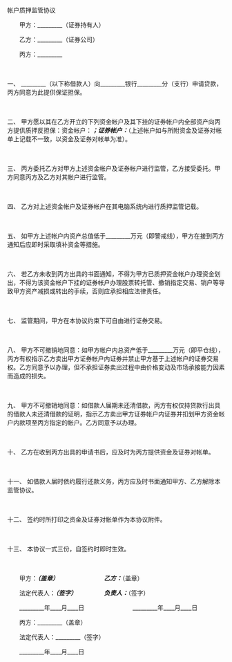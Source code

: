 



帐户质押监管协议



 

　　甲方：_________（证券持有人）　　

　　乙方：_________（证券公司）　　

　　丙方：_________

　　

一、
_________（以下称借款人）向_________银行_________分（支行）申请贷款，丙方同意为此提供保证担保。

　　

二、
甲方愿以其在乙方开立的下列资金帐户及其下挂的证券帐户内全部资产向丙方提供质押反担保：资金帐户：_________；证券帐户：_________（上述帐户如与所附资金及证券对帐单上记载不一致，以资金及证券对帐单为准）。

　　

三、
丙方委托乙方对甲方上述资金帐户及证券帐户进行监管，乙方接受委托。甲方同意丙方及乙方对其帐户进行监管。

　　

四、
乙方对上述资金帐户及证券帐户在其电脑系统内进行质押监管记载。

　　

五、
如甲方上述帐户内资产总值低于_________万元（即警戒线），甲方在接到丙方通知后应即时采取填补资金等措施。

　　

六、
若乙方未收到丙方出具的书面通知，不得为甲方已质押资金帐户办理资金划出，不得为该资金帐户下挂的证券帐户办理股票转托管、撤销指定交易、销户等导致甲方资产减损或转出的手续，否则应承担相应法律责任。

　　

七、
监管期间，甲方在本协议约束下可自由进行证券交易。

　　

八、
甲方不可撤销地同意：如甲方帐户内总资产低于_________万元（即平仓线），丙方有权指示乙方卖出甲方证券帐户内证券并禁止甲方基于上述帐户的证券交易权。乙方同意予以办理，但不承担证券卖出过程中由价格变动及市场承接能力因素而造成的损失。

　　

九、
甲方不可撤销地同意：如借款人届期未还清借款，丙方有权仅持贷款行出具的借款人未还清借款的证明，指示乙方卖出甲方证券帐户内证券并扣划甲方资金帐户内款项至丙方指定的帐户。乙方同意予以办理。

　　

十、
乙方在收到丙方出具的申请书后，应及时为丙方提供资金及证券对帐单。

　　

十一、
如借款人届时依约履行还款义务，丙方应及时书面通知甲方、乙方解除本监管协议。

　　

十二、
签约时所打印之资金及证券对帐单作为本协议附件。

　　

十三、
本协议一式三份，自签约时即时生效。

　　

　　甲方：_________（盖章）　　　　　　　　乙方：_________（盖章）　　

　　法定代表人：_________（签字）　　　　　负责人：_________（签字）　　

　　_________年____月____日　　　　　　　　_________年____月____日　　

　　丙方：_________（盖章）　　

　　法定代表人：_________（签字）　　

　　_________年____月____日